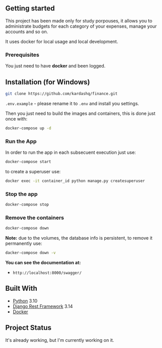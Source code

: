 ## Getting started

This project has been made only for study porpouses, it allows you to administrate budgets for each category of your expenses, manage your accounts and so on.

It uses docker for local usage and local development. 

### Prerequisites

You just need to have **docker** and been logged.

## Installation (for Windows)
```bash
git clone https://github.com/kardashq/finance.git
```
   `.env.example` - please rename it to `.env` and install you settings.

Then you just need to build the images and containers, this is done just once with:

```bash
docker-compose up -d
```
### Run the App

In order to run the app in each subsecuent execution just use:


  ```bash
  docker-compose start
  ```
to create a superuser use:
```bash
docker exec -it container_id python manage.py createsuperuser
```
### Stop the app

```bash
docker-compose stop
```

### Remove the containers
```bash
docker-compose down
```
**Note:** due to the volumes, the database info is persistent, to remove it permanently use:

```bash
dacker-compose down -v
```
**You can see the documentation at:**

-   `http://localhost:8000/swagger/`

## Built With

-   [Python](https://www.python.org/downloads/) 3.10
-   [Django Rest Framework](https://www.django-rest-framework.org/) 3.14
-   [Docker](https://www.docker.com/)


## Project Status

It's already working, but I'm currently working on it.
